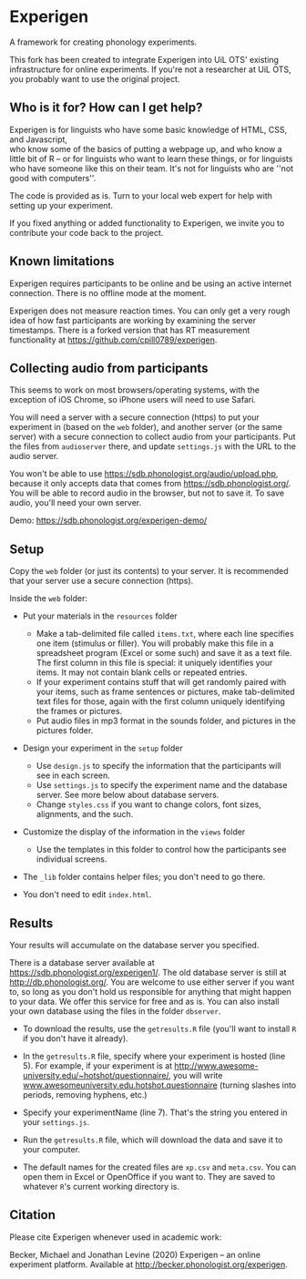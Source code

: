 # Experigen

A framework for creating phonology experiments.

This fork has been created to integrate Experigen into UiL OTS' existing 
infrastructure for online experiments. If you're not a researcher at UiL OTS,
you probably want to use the original project.

## Who is it for? How can I get help?

Experigen is for linguists who have some basic knowledge of HTML, CSS, and Javascript,  
who know some of the basics of putting a webpage up, and who know a little bit of R  – 
or for linguists who want to learn these things, or for linguists who have someone like 
this on their team. It's not for linguists who are ''not good with computers''.

The code is provided as is. Turn to your local web expert for help with setting up 
your experiment. 

If you fixed anything or added functionality to Experigen, we invite you to contribute 
your code back to the project.

## Known limitations

Experigen requires participants to be online and be using an active internet connection. 
There is no offline mode at the moment. 

Experigen does not measure reaction times. You can only get a very rough idea of how 
fast participants are working by examining the server timestamps. There is a forked 
version that has RT measurement functionality at https://github.com/cpill0789/experigen.

## Collecting audio from participants

This seems to work on most browsers/operating systems, with the exception of iOS Chrome, so iPhone users will need to use Safari. 

You will need a server with a secure connection (https) to put your experiment in (based on the `web` folder), and another server (or the same server)  with a secure connection to collect audio from your participants. Put the files from `audioserver` there, and update `settings.js` with the URL to the audio server.

You won't be able to use https://sdb.phonologist.org/audio/upload.php, because it only accepts data that comes from https://sdb.phonologist.org/. You will be able to record audio in the browser, but not to save it. To save audio, you'll need your own server.

Demo: https://sdb.phonologist.org/experigen-demo/

## Setup

Copy the `web` folder (or just its contents) to your server. It is recommended that your server use a secure connection (https). 

Inside the `web` folder:

* Put your materials in the `resources` folder
  - Make a tab-delimited file called `items.txt`, where each line specifies
    one item (stimulus or filler). You will probably make this file in a
    spreadsheet program (Excel or some such) and save it as a text file. The
    first column in this file is special:  it uniquely identifies your items.
    It may not contain blank cells or repeated entries.
  - If your experiment contains stuff that will get randomly paired with
    your items, such as frame sentences or pictures, make tab-delimited text
    files for those, again with the first column uniquely identifying the frames
    or pictures.
  - Put audio files in mp3 format in the sounds folder, and pictures in
    the pictures folder.

* Design your experiment in the `setup` folder

  - Use `design.js` to specify the information that the participants will see
    in each screen. 
  - Use `settings.js` to specify the experiment name and the database
    server. See more below about database servers.
  - Change `styles.css` if you want to change colors, font sizes, alignments,
    and the such.

* Customize the display of the information in the `views` folder

  - Use the templates in this folder to control how the participants
    see individual screens.

* The `_lib` folder contains helper files; you don't need to go there. 

* You don't need to edit `index.html`.


## Results

Your results will accumulate on the database server you specified. 

There is a database server available at https://sdb.phonologist.org/experigen1/. 
The old database server is still at http://db.phonologist.org/.
You are welcome to use either server if you want to, so long as you don't hold us responsible for 
anything that might happen to your data. We offer this service for free and as is. You can also install your own database using the files in the folder `dbserver`.

* To download the results, use the `getresults.R` file (you'll want to install `R` if 
you don't have it already). 

* In the `getresults.R` file, specify where your experiment is hosted (line 5). For 
example, if your experiment is at
    http://www.awesome-university.edu/~hotshot/questionnaire/,
    you will write www.awesomeuniversity.edu.hotshot.questionnaire (turning slashes into periods, removing hyphens, etc.) 

* Specify your experimentName (line 7). That's the string you entered in your `settings.js`.
  
* Run the `getresults.R` file, which will download the data and save it to your computer. 

* The default names for the created files are `xp.csv` and `meta.csv`. You can open them 
in Excel or OpenOffice if you want to. They are saved to whatever `R`'s current working 
directory is.  


## Citation

Please cite Experigen whenever used in academic work:

Becker, Michael and Jonathan Levine (2020) Experigen – an online experiment platform. Available at http://becker.phonologist.org/experigen.

